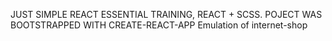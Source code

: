 JUST SIMPLE REACT ESSENTIAL TRAINING, REACT + SCSS. POJECT WAS BOOTSTRAPPED WITH CREATE-REACT-APP
Emulation of internet-shop
